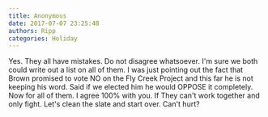 ```yaml
---
title: Anonymous
date: 2017-07-07 23:25:48
authors: Ripp
categories: Holiday
---
```


 Yes. They all have mistakes. Do not disagree whatsoever. I'm sure we both could write out a list on all of them. I was just pointing out the fact that Brown promised to vote NO on the Fly Creek Project and this far he is not keeping his word. Said if we elected him he would OPPOSE it completely. Now for all of them.  I agree 100% with you.  If They can't work together and only fight. Let's clean the slate and start over. Can't hurt?